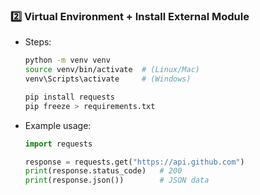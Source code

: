 ### 2️⃣ Virtual Environment + Install External Module

-   Steps:
    
    ```bash
    python -m venv venv
    source venv/bin/activate  # (Linux/Mac)
    venv\Scripts\activate     # (Windows)
    
    pip install requests
    pip freeze > requirements.txt
    
    ```
    
-   Example usage:
    
    ```python
    import requests
    
    response = requests.get("https://api.github.com")
    print(response.status_code)   # 200
    print(response.json())        # JSON data
    
    ```
    
